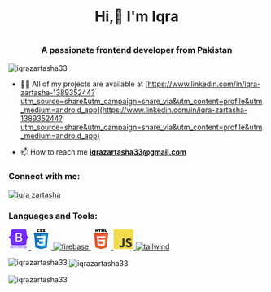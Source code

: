 # <h1 align="center"> Hi,👋 I'm Iqra </h1>
# <h3 align="center">A passionate frontend developer from Pakistan</h3>

<p align="left"> <img src="https://komarev.com/ghpvc/?username=iqrazartasha33&label=Profile%20views&color=0e75b6&style=flat" alt="iqrazartasha33" /> </p>

- 👨‍💻 All of my projects are available at [https://www.linkedin.com/in/iqra-zartasha-138935244?utm_source=share&utm_campaign=share_via&utm_content=profile&utm_medium=android_app](https://www.linkedin.com/in/iqra-zartasha-138935244?utm_source=share&utm_campaign=share_via&utm_content=profile&utm_medium=android_app)

- 📫 How to reach me **iqrazartasha33@gmail.com**

<h3 align="left">Connect with me:</h3>
<p align="left">
<a href="https://linkedin.com/in/iqra zartasha" target="blank"><img align="center" src="https://raw.githubusercontent.com/rahuldkjain/github-profile-readme-generator/master/src/images/icons/Social/linked-in-alt.svg" alt="iqra zartasha" height="30" width="40" /></a>
</p>

<h3 align="left">Languages and Tools:</h3>
<p align="left"> <a href="https://getbootstrap.com" target="_blank" rel="noreferrer"> <img src="https://raw.githubusercontent.com/devicons/devicon/master/icons/bootstrap/bootstrap-plain-wordmark.svg" alt="bootstrap" width="40" height="40"/> </a> <a href="https://www.w3schools.com/css/" target="_blank" rel="noreferrer"> <img src="https://raw.githubusercontent.com/devicons/devicon/master/icons/css3/css3-original-wordmark.svg" alt="css3" width="40" height="40"/> </a> <a href="https://firebase.google.com/" target="_blank" rel="noreferrer"> <img src="https://www.vectorlogo.zone/logos/firebase/firebase-icon.svg" alt="firebase" width="40" height="40"/> </a> <a href="https://www.w3.org/html/" target="_blank" rel="noreferrer"> <img src="https://raw.githubusercontent.com/devicons/devicon/master/icons/html5/html5-original-wordmark.svg" alt="html5" width="40" height="40"/> </a> <a href="https://developer.mozilla.org/en-US/docs/Web/JavaScript" target="_blank" rel="noreferrer"> <img src="https://raw.githubusercontent.com/devicons/devicon/master/icons/javascript/javascript-original.svg" alt="javascript" width="40" height="40"/> </a> <a href="https://tailwindcss.com/" target="_blank" rel="noreferrer"> <img src="https://www.vectorlogo.zone/logos/tailwindcss/tailwindcss-icon.svg" alt="tailwind" width="40" height="40"/> </a> </p>

<p><img align="left" src="https://github-readme-stats.vercel.app/api/top-langs?username=iqrazartasha33&show_icons=true&locale=en&layout=compact" alt="iqrazartasha33" /></p>

<p>&nbsp;<img align="center" src="https://github-readme-stats.vercel.app/api?username=iqrazartasha33&show_icons=true&locale=en" alt="iqrazartasha33" /></p>

<p><img align="center" src="https://github-readme-streak-stats.herokuapp.com/?user=iqrazartasha33&" alt="iqrazartasha33" /></p>
